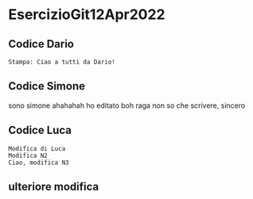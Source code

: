 # EsercizioGit12Apr2022


## Codice Dario

```
Stampa: Ciao a tutti da Dario!
```

## Codice Simone
 
sono simone ahahahah ho editato
boh raga non so che scrivere, sincero


## Codice Luca

```
Modifica di Luca 
Modifica N2
Ciao, modifica N3
```


## ulteriore modifica